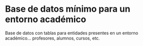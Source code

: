 # Base de datos mínimo para un entorno académico
Base de datos con tablas para entidades presentes en un entorno académico... profesores, alumnos, cursos, etc.

